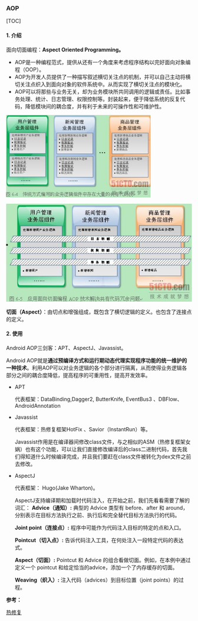 ### AOP

[TOC]

#### 1. 介绍

面向切面编程：**Aspect  Oriented  Programming。**

- AOP是一种编程范式，提供从还有一个角度来考虑程序结构以完好面向对象编程（OOP）。
- AOP为开发人员提供了一种描写叙述横切关注点的机制，并可以自己主动将横切关注点织入到面向对象的软件系统中。从而实现了横切关注点的模块化。
- AOP可以将那些与业务无关，却为业务模块所共同调用的逻辑或责任。比如事务处理、统计、日志管理、权限控制等。封装起来，便于降低系统的反复代码，降低模块间的耦合度，并有利于未来的可操作性和可维护性。  

<img src="images/aop_old.jpg" style="zoom:80%;" />

![aop_new](images/aop_new.jpg)

**切面（Aspect）**：由切点和增强组成，既包含了横切逻辑的定义。也包含了连接点的定义。

#### 2. 使用

Android AOP三剑客：APT、AspectJ、Javassist。

Android AOP就是**通过预编译方式和运行期动态代理实现程序功能的统一维护的一种技术**。利用AOP可以对业务逻辑的各个部分进行隔离，从而使得业务逻辑各部分之间的耦合度降低，提高程序的可重用性，提高开发效率。

- APT

  代表框架：DataBinding,Dagger2, ButterKnife, EventBus3 、DBFlow、AndroidAnnotation

- Javassist

  代表框架：热修复框架HotFix 、Savior（InstantRun）等。

  Javassist作用是在编译器间修改class文件，与之相似的ASM（热修复框架女娲）也有这个功能，可以让我们直接修改编译后的class二进制代码，首先我们得知道什么时候编译完成，并且我们要赶在class文件被转化为dex文件之前去修改。

- AspectJ

  代表框架： Hugo(Jake Wharton)。

  AspectJ支持编译期和加载时代码注入，在开始之前，我们先看看需要了解的词汇：
   **Advice（通知）:** 典型的 Advice 类型有 before、after 和 around，分别表示在目标方法执行之前、执行后和完全替代目标方法执行的代码。

  **Joint point（连接点）:** 程序中可能作为代码注入目标的特定的点和入口。

  **Pointcut（切入点）:** 告诉代码注入工具，在何处注入一段特定代码的表达式。

  **Aspect（切面）:** Pointcut 和 Advice 的组合看做切面。例如，在本例中通过定义一个 pointcut 和给定恰当的advice，添加一个了内存缓存的切面。

  **Weaving（织入）:** 注入代码（advices）到目标位置（joint points）的过程。



**参考：**

[热修复](https://www.cnblogs.com/popfisher/p/8543973.html)
